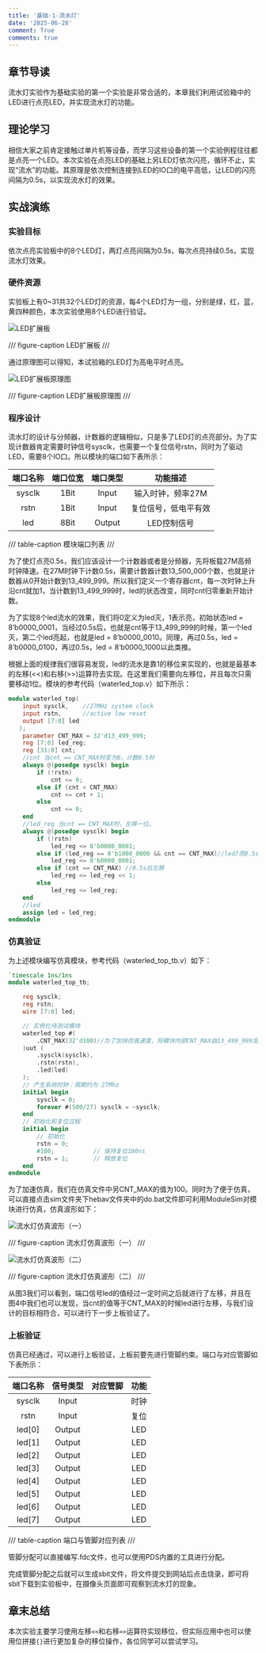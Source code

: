 ```yaml
---
title: '基础-1-流水灯'
date: '2025-06-28'
comment: True
comments: true
---
```


## 章节导读

流水灯实验作为基础实验的第一个实验是非常合适的，本章我们利用试验箱中的LED进行点亮LED，并实现流水灯的功能。

## 理论学习

相信大家之前肯定接触过单片机等设备，而学习这些设备的第一个实验例程往往都是点亮一个LED。本次实验在点亮LED的基础上另LED灯依次闪亮，循环不止，实现“流水”的功能。其原理是依次控制连接到LED的IO口的电平高低，让LED的闪亮间隔为0.5s，以实现流水灯的效果。

## 实战演练

### 实验目标

依次点亮实验板中的8个LED灯，两灯点亮间隔为0.5s，每次点亮持续0.5s，实现流水灯效果。

### 硬件资源

实验板上有0~31共32个LED灯的资源，每4个LED灯为一组，分别是绿，红，蓝，黄四种颜色，本次实验使用8个LED进行验证。

![LED扩展板](images/01_1.png)

/// figure-caption
LED扩展板
///

通过原理图可以得知，本试验箱的LED灯为高电平时点亮。

![LED扩展板原理图](images/01_2.png)

/// figure-caption
LED扩展板原理图
///

### 程序设计

流水灯的设计与分频器，计数器的逻辑相似，只是多了LED灯的点亮部分。为了实现计数器肯定需要时钟信号sysclk，也需要一个复位信号rstn，同时为了驱动LED，需要8个IO口。所以模块的端口如下表所示：

| 端口名称 | 端口位宽               | 端口类型           |功能描述
|:----------:|:----:|:----:|:--------------------:|
| sysclk | 1Bit | Input | 输入时钟，频率27M |
| rstn | 1Bit | Input | 复位信号，低电平有效 |
| led | 8Bit | Output | LED控制信号 |

/// table-caption
模块端口列表
///


为了使灯点亮0.5s，我们应该设计一个计数器或者是分频器，先将板载27M高频时钟降速。在27M时钟下计数0.5s，需要计数器计数13_500_000个数，也就是计数器从0开始计数到13_499_999。所以我们定义一个寄存器cnt，每一次时钟上升沿cnt就加1，当计数到13_499_999时，led的状态改变，同时cnt归零重新开始计数。

为了实现8个led流水的效果，我们将0定义为led灭，1表示亮，初始状态led = 8’b0000_0001，当经过0.5s后，也就是cnt等于13_499_999的时候，第一个led灭，第二个led亮起，也就是led = 8‘b0000_0010。同理，再过0.5s，led = 8’b0000_0100，再过0.5s，led = 8‘b0000_1000以此类推。

根据上面的规律我们很容易发现，led的流水是靠1的移位来实现的，也就是最基本的左移(<<)和右移(>>)运算符去实现。在这里我们需要向左移位，并且每次只需要移动1位。模块的参考代码（waterled_top.v）如下所示：

```verilog
module waterled_top(
    input sysclk,    //27MHz system clock
    input rstn,      //active low reset
    output [7:0] led
   );
    parameter CNT_MAX = 32'd13_499_999;
    reg [7:0] led_reg;
    reg [31:0] cnt;
    //cnt 当cnt == CNT_MAX时变为0，计数0.5秒
    always @(posedge sysclk) begin
        if (!rstn)
            cnt <= 0;
        else if (cnt < CNT_MAX)
            cnt <= cnt + 1;
        else 
            cnt <= 0;
    end
    //led_reg 当cnt == CNT_MAX时，左移一位。
    always @(posedge sysclk) begin
        if (!rstn)
            led_reg <= 8'b0000_0001;
        else if (led_reg == 8'b1000_0000 && cnt == CNT_MAX)//led7亮0.5s后重回led0
            led_reg <= 8'b0000_0001; 
        else if (cnt == CNT_MAX) //0.5s后左移
            led_reg <= led_reg << 1;
        else
            led_reg <= led_reg;
    end
    //led
    assign led = led_reg;
endmodule
```

### 仿真验证

为上述模块编写仿真模块，参考代码（waterled_top_tb.v）如下：

```verilog
`timescale 1ns/1ns
module waterled_top_tb;

    reg sysclk;
    reg rstn;
    wire [7:0] led;

    // 实例化待测试模块
    waterled_top #(
        .CNT_MAX(32'd100)//为了加快仿真速度，将模块内部CNT_MAX由13_499_999变为1000
    )uut (
        .sysclk(sysclk),
        .rstn(rstn),
        .led(led)
    );
    // 产生系统时钟：周期约为 27Mhz
    initial begin
        sysclk = 0;
        forever #(500/27) sysclk = ~sysclk;
    end
    // 初始化和复位过程
    initial begin
        // 初始化
        rstn = 0;
        #100;           // 保持复位100ns
        rstn = 1;       // 释放复位
    end
endmodule
```

为了加速仿真，我们在仿真文件中另CNT_MAX的值为100。同时为了便于仿真，可以直接点击sim文件夹下hebav文件夹中的do.bat文件即可利用ModuleSim对模块进行仿真，仿真波形如下：

![流水灯仿真波形（一）](images/01_3.png)

/// figure-caption
流水灯仿真波形（一）
///

![流水灯仿真波形（二）](images/01_4.png)

/// figure-caption
流水灯仿真波形（二）
///

从图3我们可以看到，端口信号led的值经过一定时间之后就进行了左移，并且在图4中我们也可以发现，当cnt的值等于CNT_MAX的时候led进行左移，与我们设计的目标相符合，可以进行下一步上板验证了。

### 上板验证

仿真已经通过，可以进行上板验证，上板前要先进行管脚约束。端口与对应管脚如下表所示：

| 端口名称 |信号类型| 对应管脚|功能
|:----:|:----:|:----:|:----:|
| sysclk | Input |  | 时钟 |
| rstn | Input |  | 复位 |
| led[0] | Output |  | LED |
| led[1] | Output |  | LED |
| led[2] | Output |  | LED |
| led[3] | Output |  | LED |
| led[4] | Output |  | LED |
| led[5] | Output |  | LED |
| led[6] | Output |  | LED |
| led[7] | Output |  | LED |

/// table-caption
端口与管脚对应列表
///

管脚分配可以直接编写.fdc文件，也可以使用PDS内置的工具进行分配。

完成管脚分配之后就可以生成sbit文件，将文件提交到网站后点击烧录，即可将sbit下载到实验板中，在摄像头页面即可观察到流水灯的现象。

## 章末总结

本次实验主要学习使用左移`<<`和右移`>>`运算符实现移位，但实际应用中也可以使用位拼接`{}`进行更加复杂的移位操作，各位同学可以尝试学习。